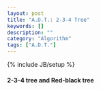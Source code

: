 ```yaml
---
layout: post
title: "A.D.T.: 2-3-4 Tree"
keywords: []
description: ""
category: "Algorithm"
tags: ["A.D.T."]
---
```

{% include JB/setup %}




#### 2-3-4 tree and Red-black tree
